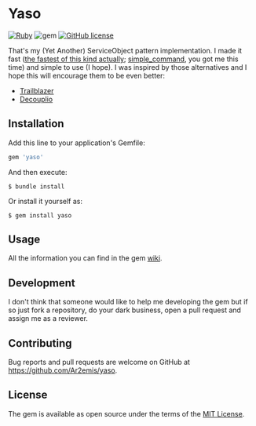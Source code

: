 # Yaso
[![Ruby](https://github.com/Ar2emis/yaso/actions/workflows/main.yml/badge.svg?branch=master)](https://github.com/Ar2emis/yaso/actions/workflows/main.yml) ![gem](https://img.shields.io/gem/v/yaso) [![GitHub license](https://img.shields.io/github/license/Ar2emis/yaso)](https://github.com/Ar2emis/yaso/blob/master/LICENSE.txt)

That's my (Yet Another) ServiceObject pattern implementation. I made it fast ([the fastest of this kind actually](https://github.com/Ar2emis/yaso/wiki/Benchmarks); [simple_command](https://github.com/nebulab/simple_command), you got me this time) and simple to use (I hope). I was inspired by those alternatives and I hope this will encourage them to be even better:
- [Trailblazer](https://github.com/trailblazer/trailblazer)
- [Decouplio](https://github.com/differencialx/decouplio)

## Installation

Add this line to your application's Gemfile:

```ruby
gem 'yaso'
```

And then execute:

    $ bundle install

Or install it yourself as:

    $ gem install yaso

## Usage

All the information you can find in the gem [wiki](https://github.com/Ar2emis/yaso/wiki).

## Development

I don't think that someone would like to help me developing the gem but if so just fork a repository, do your dark business, open a pull request and assign me as a reviewer. 

## Contributing

Bug reports and pull requests are welcome on GitHub at https://github.com/Ar2emis/yaso.

## License

The gem is available as open source under the terms of the [MIT License](https://opensource.org/licenses/MIT).
